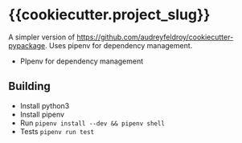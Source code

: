 # {{cookiecutter.project_slug}}

A simpler version of https://github.com/audreyfeldroy/cookiecutter-pypackage. Uses pipenv for dependency management.

- PIpenv for dependency management

## Building

- Install python3
- Install pipenv
- Run `pipenv install --dev && pipenv shell`
- Tests `pipenv run test`
